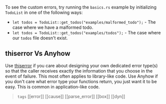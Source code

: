 
To see the custom errors, try running the `basics.rs` example by initializing `TodoList`
in one of the following ways:

* `let todos = TodoList::get_todos("examples/malformed_todo");` - The case where we have a malformed todo.
* `let todos = TodoList::get_todos("examples/todos");` - The case where our `todos` file doesn't exist.


## thiserror Vs Anyhow
Use [thiserror](https://github.com/dtolnay/thiserror) if you care about designing your own dedicated error type(s) so that the caller receives exactly the information that you choose in the event of failure. This most often applies to library-like code. Use Anyhow if you don't care what error type your functions return, you just want it to be easy. This is common in application-like code.


> `tags` [[error]] [[cause]] [[parse_error]] [[box]] [[dyn]]
